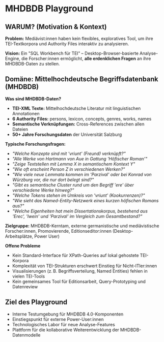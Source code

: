# MHDBDB Playground

## WARUM? (Motivation & Kontext)

**Problem:** Mediävist:innen haben kein flexibles, exploratives Tool, um ihre TEI-Textkorpora und Authority Files interaktiv zu analysieren.

**Vision:** Ein "SQL Workbench für TEI" – Desktop-Browser-basierte Analyse-Engine, die Forscher:innen ermöglicht, **alle erdenklichen Fragen** an ihre MHDBDB-Daten zu stellen.

## Domäne: Mittelhochdeutsche Begriffsdatenbank (MHDBDB)

**Was sind MHDBDB-Daten?**

- **TEI-XML Texte:** Mittelhochdeutsche Literatur mit linguistischen Annotationen
- **6 Authority Files:** persons, lexicon, concepts, genres, works, names
- **Semantische Verknüpfungen:** Cross-References zwischen allen Dateien
- **50+ Jahre Forschungsdaten** der Universität Salzburg

**Typische Forschungsfragen:**

- _"Welche Konzepte sind mit 'vriunt' (Freund) verknüpft?"_
- _"Alle Werke von Hartmann von Aue in Gattung 'Höfischer Roman'"_
- _"Zeige Textstellen mit Lemma X in semantischem Kontext Y"_
- _"Wie oft erscheint Person Z in verschiedenen Werken?"_
- _"Wie viele neue Lemmata kommen im 'Parzival' oder bei Konrad von Würzburg vor, die nur dort belegt sind?"_
- _"Gibt es semantische Cluster rund um den Begriff 'ere' über verschiedene Werke hinweg?"_
- _"Welche Tokens stehen im Umkreis von 'vriunt' (Kookurrenzen)?"_
- _"Wie sieht das Named-Entity-Netzwerk eines kurzen höfischen Romans aus?"_
- _"Welche Eigenheiten hat mein Dissertationskorpus, bestehend aus 'Erec', 'Iwein' und 'Parzival' im Vergleich zum Gesamtbestand?"_


**Zielgruppe:** MHDBDB-Kerntam, externe germanistische und mediävistische Forscher:innen, Promovierende, Editionseditor:innen (Desktop-Arbeitsplätze, Power User)

**Offene Probleme**

- Kein Standard-Interface für XPath-Queries auf lokal gehostete TEI-Korpora
- Komplexität von TEI-Strukturen erschwert Einstieg für Nicht-ITler:innen
- Visualisierungen (z. B. Begriffsverteilung, Named Entities) fehlen in vielen TEI-Tools
- Kein gemeinsames Tool für Editionsarbeit, Query-Prototyping und Datenreview

## Ziel des Playground

- Interne Testumgebung für MHDBDB 4.0-Komponenten
- Einstiegspunkt für externe Power-User:innen
- Technologisches Labor für neue Analyse-Features
- Plattform für die kollaborative Weiterentwicklung der MHDBDB-Datenmodelle






